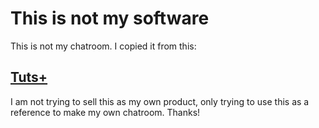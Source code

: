 # This is not my software

This is not my chatroom. I copied it from this:

## [Tuts+](https://code.tutsplus.com/tutorials/how-to-create-a-simple-web-based-chat-application--net-5931)

I am not trying to sell this as my own product, only trying to use this as a reference to make my own chatroom.
Thanks!
